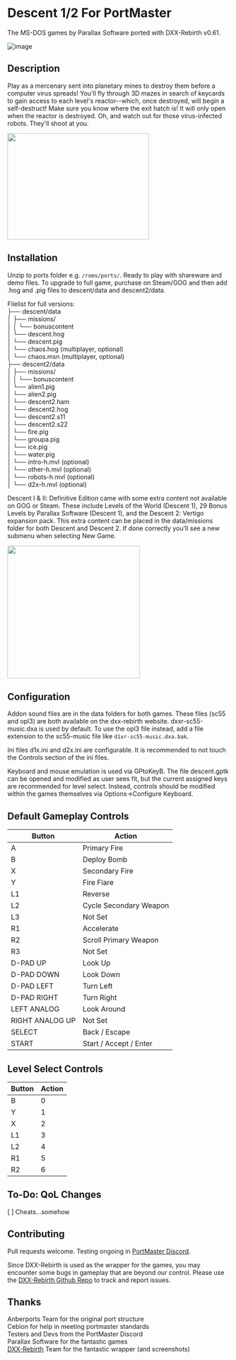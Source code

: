 # Descent 1/2 For PortMaster
The MS-DOS games by Parallax Software ported with DXX-Rebirth v0.61.

![image](https://github.com/JeodC/Portmaster-Descent/assets/47716344/a4565b0e-88c8-4dad-b00d-1b02b35e8a71)

## Description
Play as a mercenary sent into planetary mines to destroy them before a computer virus spreads! You'll fly through 3D mazes in search of keycards to gain access to each level's reactor--which, once destroyed, will begin a self-destruct! Make sure you know where the exit hatch is! It will only open when the reactor is destroyed. Oh, and watch out for those virus-infected robots. They'll shoot at you.

<img src="https://github.com/JeodC/Portmaster-Descent/assets/47716344/730189b3-fa8c-4844-a4e9-cf7266e138a2" width="320" height="240"/>


## Installation
Unzip to ports folder e.g. ```/roms/ports/```. Ready to play with shareware and demo files. To upgrade to full game, purchase on Steam/GOG and then add .hog and .pig files to descent/data and descent2/data.

Filelist for full versions:  
├── descent/data  
│   ├── missions/    
│   │ └── bonuscontent   
│   └── descent.hog  
│   └── descent.pig  
│   └── chaos.hog (multiplayer, optional)  
│   └── chaos.msn (multiplayer, optional)  
├── descent2/data  
│   ├── missions/    
│   │ └── bonuscontent   
│   └── alien1.pig  
│   └── alien2.pig  
│   └── descent2.ham  
│   └── descent2.hog  
│   └── descent2.s11  
│   └── descent2.s22  
│   └── fire.pig  
│   └── groupa.pig  
│   └── ice.pig  
│   └── water.pig  
│   └── intro-h.mvl (optional)  
│   └── other-h.mvl (optional)  
│   └── robots-h.mvl (optional)  
│   └── d2x-h.mvl (optional)  

Descent I & II: Definitive Edition came with some extra content not available on GOG or Steam. These include Levels of the World (Descent 1), 29 Bonus Levels by Parallax Software (Descent 1), and the Descent 2: Vertigo expansion pack. This extra content can be placed in the data/missions folder for both Descent and Descent 2. If done correctly you'll see a new submenu when selecting New Game.

<img src="https://github.com/JeodC/Portmaster-Descent/assets/47716344/2bb314e7-6365-458e-9568-739c31eef983" width="300" height="300"/>

## Configuration
Addon sound files are in the data folders for both games. These files (sc55 and opl3) are both available on the dxx-rebirth website. dxxr-sc55-music.dxa is used by default. To use the opl3 file instead,
add a file extension to the sc55-music file like ```d1xr-sc55-music.dxa.bak```.

Ini files d1x.ini and d2x.ini are configurable. It is recommended to not touch the Controls section of the ini files.

Keyboard and mouse emulation is used via GPtoKeyB. The file descent.gptk can be opened and modified as user sees fit, but the current assigned keys are recommended for level select. Instead, controls should be modified within the games themselves via Options->Configure Keyboard.

## Default Gameplay Controls

| Button | Action |
|--|--| 
|A|Primary Fire|
|B|Deploy Bomb|
|X|Secondary Fire|
|Y|Fire Flare|
|L1|Reverse|
|L2|Cycle Secondary Weapon|
|L3|Not Set|
|R1|Accelerate|
|R2|Scroll Primary Weapon|
|R3|Not Set|
|D-PAD UP|Look Up|
|D-PAD DOWN|Look Down|
|D-PAD LEFT|Turn Left|
|D-PAD RIGHT|Turn Right|
|LEFT ANALOG|Look Around|
|RIGHT ANALOG UP|Not Set|
|SELECT|Back / Escape|
|START|Start / Accept / Enter|

## Level Select Controls

| Button | Action |
|--|--| 
|B|0|
|Y|1|
|X|2|
|L1|3|
|L2|4|
|R1|5|
|R2|6|

## To-Do: QoL Changes 
[ ] Cheats...somehow  

## Contributing
Pull requests welcome. Testing ongoing in <a href="https://discord.gg/FDg86YtReQ">PortMaster Discord</a>.

Since DXX-Rebirth is used as the wrapper for the games, you may encounter some bugs in gameplay that are beyond our control. Please use the <a href="https://github.com/dxx-rebirth/dxx-rebirth">DXX-Rebirth Github Repo</a> to track and report issues.

## Thanks
Anberports Team for the original port structure  
Cebion for help in meeting portmaster standards  
Testers and Devs from the PortMaster Discord  
Parallax Software for the fantastic games  
<a href="https://www.dxx-rebirth.com/">DXX-Rebirth</a> Team for the fantastic wrapper (and screenshots)  
